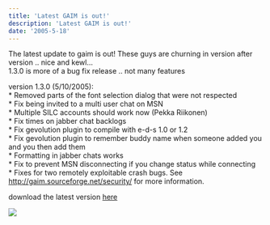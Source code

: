 ```yaml
---
title: 'Latest GAIM is out!'
description: 'Latest GAIM is out!'
date: '2005-5-18'
---
```


The latest update to gaim is out! These guys are churning in version after version .. nice and kewl...  
1.3.0 is more of a bug fix release .. not many features

version 1.3.0 (5/10/2005):  
\* Removed parts of the font selection dialog that were not respected  
\* Fix being invited to a multi user chat on MSN  
\* Multiple SILC accounts should work now (Pekka Riikonen)  
\* Fix times on jabber chat backlogs  
\* Fix gevolution plugin to compile with e-d-s 1.0 or 1.2  
\* Fix gevolution plugin to remember buddy name when someone added you  
and you then add them  
\* Formatting in jabber chats works  
\* Fix to prevent MSN disconnecting if you change status while connecting  
\* Fixes for two remotely exploitable crash bugs. See  
http://gaim.sourceforge.net/security/ for more information.

download the latest version [here][0]

![](/images/7854873-111642062994915785?l=shvelmur.blogspot.com)


[0]: http://gaim.sourceforge.net/downloads.php
